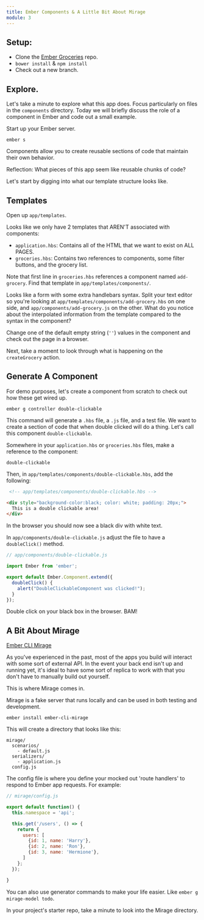 ```yaml
---
title: Ember Components & A Little Bit About Mirage
module: 3
---
```


## Setup:

* Clone the [Ember Groceries](https://github.com/turingschool-examples/ember-groceries) repo.  
* `bower install` & `npm install`   
* Check out a new branch.  

## Explore.

Let's take a minute to explore what this app does. Focus particularly on files in the `components` directory. Today we will briefly discuss the role of a component in Ember and code out a small example.  

Start up your Ember server.  
```
ember s
```
Components allow you to create reusable sections of code that maintain their own behavior.  

Reflection: What pieces of this app seem like reusable chunks of code?  

Let's start by digging into what our template structure looks like.  

## Templates

Open up `app/templates`.  

Looks like we only have 2 templates that AREN'T associated with components:
* `application.hbs`: Contains all of the HTML that we want to exist on ALL PAGES.  
* `groceries.hbs`: Contains two references to components, some filter buttons, and the grocery list.  

Note that first line in `groceries.hbs` references a component named `add-grocery`. Find that template in `app/templates/components/`.  

Looks like a form with some extra handlebars syntax. Split your text editor so you're looking at `app/templates/components/add-grocery.hbs` on one side, and `app/components/add-grocery.js` on the other. What do you notice about the interpolated information from the template compared to the syntax in the component?  

Change one of the default empty string (`''`) values in the component and check out the page in a browser.  

Next, take a moment to look through what is happening on the `createGrocery` action.  

## Generate A Component  

For demo purposes, let's create a component from scratch to check out how these get wired up.

```
ember g controller double-clickable
```

This command will generate a `.hbs` file, a `.js` file, and a test file. We want to create a section of code that when double clicked will do a thing. Let's call this component `double-clickable`.

Somewhere in your `application.hbs` or `groceries.hbs` files, make a reference to the component:

```
double-clickable
```

Then, in `app/templates/components/double-clickable.hbs`, add the following:

```html
 <!-- app/templates/components/double-clickable.hbs -->

<div style="background-color:black; color: white; padding: 20px;">
  This is a double clickable area!
</div>

```

In the browser you should now see a black div with white text.  

In `app/components/double-clickable.js` adjust the file to have a `doubleClick()` method.

```js
// app/components/double-clickable.js

import Ember from 'ember';

export default Ember.Component.extend({
  doubleClick() {
    alert("DoubleClickableComponent was clicked!");
  }
});
```

Double click on your black box in the browser. BAM!  

## A Bit About Mirage
[Ember CLI Mirage](http://www.ember-cli-mirage.com/)  

As you've experienced in the past, most of the apps you build will interact with some sort of external API. In the event your back end isn't up and running yet, it's ideal to have some sort of replica to work with that you don't have to manually build out yourself.

This is where Mirage comes in.

Mirage is a fake server that runs locally and can be used in both testing and development.  

`ember install ember-cli-mirage`  

This will create a directory that looks like this:

```
mirage/
  scenarios/
    - default.js
  serializers/
    - application.js
  config.js
```

The config file is where you define your mocked out 'route handlers' to respond to Ember app requests. For example:

```js
// mirage/config.js

export default function() {
  this.namespace = 'api';

  this.get('/users', () => {
    return {
      users: [
        {id: 1, name: 'Harry'},
        {id: 2, name: 'Ron'},
        {id: 3, name: 'Hermione'},
      ]
    };
  });

}
```

You can also use generator commands to make your life easier. Like `ember g mirage-model todo`.  

In your project's starter repo, take a minute to look into the Mirage directory.  
